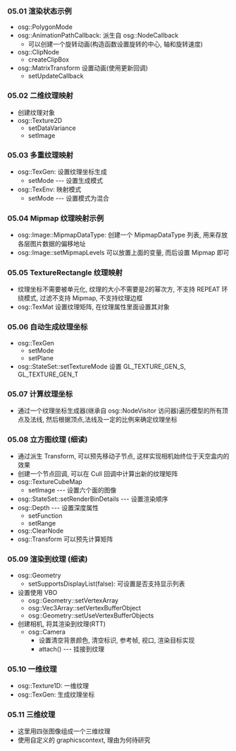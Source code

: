 ### 05.01 渲染状态示例
* osg::PolygonMode
* osg::AnimationPathCallback: 派生自 osg::NodeCallback
    - 可以创建一个旋转动画(构造函数设置旋转的中心, 轴和旋转速度)
* osg::ClipNode
    - createClipBox
* osg::MatrixTransform 设置动画(使用更新回调)
    - setUpdateCallback

### 05.02 二维纹理映射
* 创建纹理对象
* osg::Texture2D
    - setDataVariance
    - setImage

### 05.03 多重纹理映射
* osg::TexGen: 设置纹理坐标生成
    - setMode --- 设置生成模式
* osg::TexEnv: 映射模式
    - setMode --- 设置模式为混合

### 05.04 Mipmap 纹理映射示例
* osg::Image::MipmapDataType: 创建一个 MipmapDataType 列表, 用来存放各层图片数据的偏移地址
* osg::Image::setMipmapLevels 可以放置上面的变量, 而后设置 Mipmap 即可

### 05.05 TextureRectangle 纹理映射
* 纹理坐标不需要被单元化, 纹理的大小不需要是2的幂次方, 不支持 REPEAT 环绕模式, 过滤不支持 Mipmap, 不支持纹理边框
* osg::TexMat 设置纹理矩阵, 在纹理属性里面设置其对象

### 05.06 自动生成纹理坐标
* osg::TexGen
    - setMode
    - setPlane
* osg::StateSet::setTextureMode 设置 GL_TEXTURE_GEN_S, GL_TEXTURE_GEN_T

### 05.07 计算纹理坐标
* 通过一个纹理坐标生成器(继承自 osg::NodeVisitor 访问器)遍历模型的所有顶点及法线, 然后根据顶点,法线及一定的比例来确定纹理坐标

### 05.08 立方图纹理 (细读)
* 通过派生 Transform, 可以预先移动子节点, 这样实现相机始终位于天空盒内的效果
* 创建一个节点回调, 可以在 Cull 回调中计算出新的纹理矩阵
* osg::TextureCubeMap
    - setImage --- 设置六个面的图像
* osg::StateSet::setRenderBinDetails --- 设置渲染顺序
* osg::Depth --- 设置深度属性
    - setFunction
    - setRange
* osg::ClearNode
* osg::Transform 可以预先计算矩阵

### 05.09 渲染到纹理 (细读)
* osg::Geometry
    - setSupportsDisplayList(false): 可设置是否支持显示列表
* 设置使用 VBO
    - osg::Geometry::setVertexArray
    - osg::Vec3Array::setVertexBufferObject
    - osg::Geometry::setUseVertexBufferObjects
* 创建相机, 将其渲染到纹理(RTT)
    - osg::Camera
        - 设置清空背景颜色, 清空标识, 参考帧, 视口, 渲染目标实现
        - attach() --- 挂接到纹理

### 05.10 一维纹理
* osg::Texture1D: 一维纹理
* osg::TexGen: 生成纹理坐标

### 05.11 三维纹理
* 这里用四张图像组成一个三维纹理
* 使用自定义的 graphicscontext, 理由为何待研究